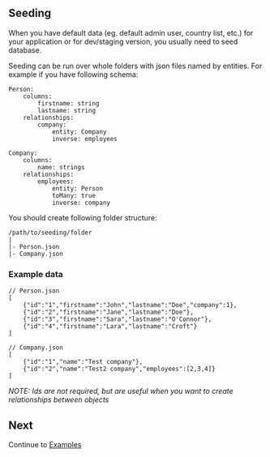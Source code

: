 ## Seeding

When you have default data (eg. default admin user, country list, etc.) for your application or for dev/staging version, you usually need to seed database.

Seeding can be run over whole folders with json files named by entities. For example if you have following schema:

```
Person:
    columns:
        firstname: string
        lastname: string
    relationships:
        company:
            entity: Company
            inverse: employees

Company:
    columns:
        name: strings
    relationships:
        employees:
            entity: Person
            toMany: true
            inverse: company
```

You should create following folder structure:

```
/path/to/seeding/folder
|
|- Person.json
|- Company.json
```

### Example data

```
// Person.json
[
    {"id":"1","firstname":"John","lastname":"Doe","company":1},
    {"id":"2","firstname":"Jane","lastname":"Doe"},
    {"id":"3","firstname":"Sara","lastname":"O'Connor"},
    {"id":"4","firstname":"Lara","lastname":"Croft"}
]
```

```
// Company.json
[
    {"id":"1","name":"Test company"},
    {"id":"2","name":"Test2 company","employees":[2,3,4]}
]
```

*NOTE: Ids are not required, but are useful when you want to create relationships between objects*

## Next

Continue to [Examples](examples.md)
